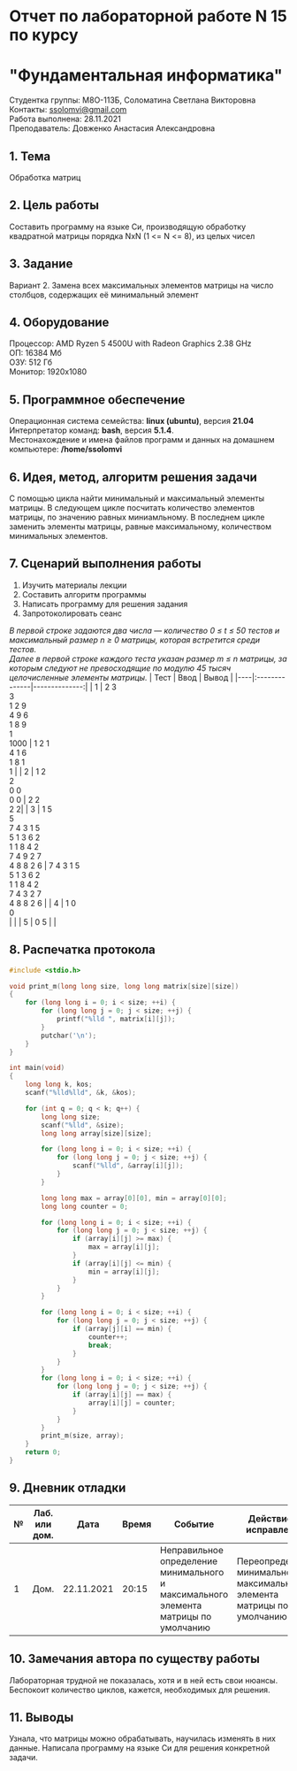 # Отчет по лабораторной работе N 15 по курсу
# "Фундаментальная информатика"

Студентка группы: M8О-113Б, Соломатина Светлана Викторовна\
Контакты: ssolomvi@gmail.com\
Работа выполнена: 28.11.2021\
Преподаватель: Довженко Анастасия Александровна

## 1. Тема

Обработка матриц

## 2. Цель работы

Составить программу на языке Си, производящую обработку квадратной матрицы порядка NxN (1 <= N <= 8), из целых чисел

## 3. Задание

Вариант 2. Замена всех максимальных элементов матрицы на число столбцов, содержащих её минимальный элемент

## 4. Оборудование

Процессор: AMD Ryzen 5 4500U with Radeon Graphics 2.38 GHz\
ОП: 16384 Мб\
ОЗУ: 512 Гб\
Монитор: 1920x1080

## 5. Программное обеспечение

Операционная система семейства: **linux (ubuntu)**, версия **21.04**\
Интерпретатор команд: **bash**, версия **5.1.4**.\
Местонахождение и имена файлов программ и данных на домашнем компьютере: **/home/ssolomvi**

## 6. Идея, метод, алгоритм решения задачи

С помощью цикла найти минимальный и максимальный элементы матрицы. В следующем цикле посчитать количество элементов матрицы, по значению равных миниамльному. В последнем цикле заменить элементы матрицы, равные максимальному, количеством минимальных элементов.

## 7. Сценарий выполнения работы

1. Изучить материалы лекции
2. Составить алгоритм программы
3. Написать программу для решения задания
4. Запротоколировать сеанс

*В первой строке задаются два числа — количество 0 ≤ t ≤ 50 тестов и максимальный размер n ≥ 0 матрицы, которая встретится среди тестов. \
Далее в первой строке каждого теста указан размер m ≤ n матрицы, за которым следуют не превосходящие по модулю 45 тысяч целочисленные элементы матрицы.*
| Тест  | Ввод | Вывод |
|----|:--------------|--------------:|
| 1  | 2 3<br/>3<br/>1 2 9<br/>4 9 6<br/>1 8 9<br/>1<br/>1000 | 1 2 1 <br/>4 1 6 <br/>1 8 1 <br/>1 |
| 2  | 1 2<br/>2<br/>0 0<br/>0 0 | 2 2 <br/>2 2|
| 3  | 1 5<br/> 5<br/>7 4 3 1 5<br/>5 1 3 6 2<br/>1 1 8 4 2<br/>7 4 9 2 7<br/>4 8 8 2 6 | 7 4 3 1 5 <br/>5 1 3 6 2 <br/>1 1 8 4 2 <br/>7 4 3 2 7 <br/>4 8 8 2 6  |
| 4  | 1 0<br/>0<br/>|  |
| 5  | 0 5 |  |

## 8. Распечатка протокола

```C
#include <stdio.h>

void print_m(long long size, long long matrix[size][size])
{
    for (long long i = 0; i < size; ++i) {
        for (long long j = 0; j < size; ++j) {
            printf("%lld ", matrix[i][j]);
        }
        putchar('\n');
    }
}

int main(void)
{
    long long k, kos;
    scanf("%lld%lld", &k, &kos);

    for (int q = 0; q < k; q++) {
        long long size;
        scanf("%lld", &size);
        long long array[size][size];

        for (long long i = 0; i < size; ++i) {
            for (long long j = 0; j < size; ++j) {
                scanf("%lld", &array[i][j]);
            }
        }

        long long max = array[0][0], min = array[0][0];
        long long counter = 0;

        for (long long i = 0; i < size; ++i) {
            for (long long j = 0; j < size; ++j) {
                if (array[i][j] >= max) {
                    max = array[i][j];
                }
                if (array[i][j] <= min) {
                    min = array[i][j];
                }
            }
        }

        for (long long i = 0; i < size; ++i) {
            for (long long j = 0; j < size; ++j) {
                if (array[j][i] == min) {
                    counter++;
                    break;
                }
            }
        }
        for (long long i = 0; i < size; ++i) {
            for (long long j = 0; j < size; ++j) {
                if (array[i][j] == max) {
                    array[i][j] = counter;
                }
            }
        }
        print_m(size, array);
    }
    return 0;
}
```

## 9. Дневник отладки

| №  | Лаб. или дом. | Дата       | Время | Событие   | Действие по исправлению | Примечание          |
|----|---------------|------------|-------|-----------|-------------------------|---------------------|
| 1  | Дом.          | 22.11.2021 | 20:15 | Неправильное определение минимального и максимального элемента матрицы по умолчанию| Переопределение минимального и максимального элемента матрицы по умолчанию                      | Это было не так, чтобы очевидно |

## 10. Замечания автора по существу работы

Лабораторная трудной не показалась, хотя и в ней есть свои нюансы. Беспокоит количество циклов, кажется, необходимых для решения.

## 11. Выводы

Узнала, что матрицы можно обрабатывать, научилась изменять в них данные.
Написала программу на языке Си для решения конкретной задачи.
